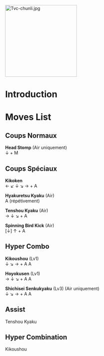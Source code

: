 <img src="Tvc-chunli.jpg" title="Tvc-chunli.jpg" width="230"
alt="Tvc-chunli.jpg" />  

# Introduction

# Moves List

## Coups Normaux

**Head Stomp** (Air uniquement)  
↓ + M

## Coups Spéciaux

**Kikoken**  
← ↙ ↓ ↘ → + A

**Hyakuretsu Kyaku** (Air)  
A (répétivement)

**Tenshou Kyaku** (Air)  
→ ↓ ↘ + A

**Spinning Bird Kick** (Air)  
\[↓\] ↑ + A

## Hyper Combo

**Kikoushou** (Lv1)  
↓ ↘ → + A A

**Hoyokusen** (Lv1)  
→ ↓ ↘ + A A

**Shichisei Senkukyaku** (Lv3) (Air uniquement)  
↓ ↘ → + A A

## Assist

Tenshou Kyaku

## Hyper Combination

Kikoushou
